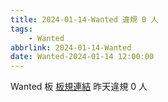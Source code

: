 ```yaml
---
title: 2024-01-14-Wanted 違規 0 人
tags:
    - Wanted
abbrlink: 2024-01-14-Wanted
date: Wanted-2024-01-14 12:00:00
---
```

Wanted 板 [板規連結](https://www.ptt.cc/bbs/Wanted/M.1608829773.A.D3B.html)
昨天違規 0 人
